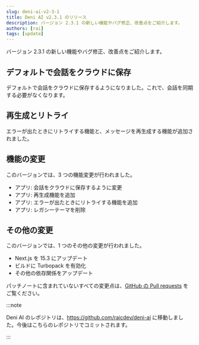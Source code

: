 ```yaml
---
slug: deni-ai-v2-3-1
title: Deni AI v2.3.1 のリリース
description: バージョン 2.3.1 の新しい機能やバグ修正、改善点をご紹介します。
authors: [rai]
tags: [update]
---
```


バージョン 2.3.1 の新しい機能やバグ修正、改善点をご紹介します。

<!--truncate-->

## デフォルトで会話をクラウドに保存

デフォルトで会話をクラウドに保存するようになりました。これで、会話を同期する必要がなくなります。

## 再生成とリトライ

エラーが出たときにリトライする機能と、メッセージを再生成する機能が追加されました。

## 機能の変更

このバージョンでは、3 つの機能変更が行われました。

- アプリ: 会話をクラウドに保存するように変更
- アプリ: 再生成機能を追加
- アプリ: エラーが出たときにリトライする機能を追加
- アプリ: レガシーテーマを削除

## その他の変更

このバージョンでは、1 つのその他の変更が行われました。

- Next.js を 15.3 にアップデート
- ビルドに Turbopack を有効化
- その他の依存関係をアップデート

パッチノートに含まれていないすべての変更点は、[GitHub の Pull requests](https://github.com/raicdev/deni-ai/pull/5) をご覧ください。

:::note

Deni AI のレポジトリは、https://github.com/raicdev/deni-ai に移動しました。今後はこちらのレポジトリでコミットされます。

:::
